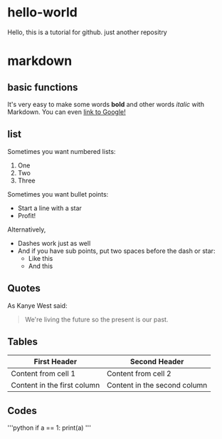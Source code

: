 # hello-world

Hello, this is a tutorial for github.
just another repositry

# markdown

## basic functions

It's very easy to make some words **bold** and other words *italic* with Markdown. You can even [link to Google!](http://google.com)

## list

Sometimes you want numbered lists:

1. One
2. Two
3. Three

Sometimes you want bullet points:

* Start a line with a star
* Profit!

Alternatively,

- Dashes work just as well
- And if you have sub points, put two spaces before the dash or star:
  - Like this
  - And this

## Quotes

As Kanye West said:

> We're living the future so
> the present is our past.


## Tables

First Header | Second Header
------------ | -------------
Content from cell 1 | Content from cell 2
Content in the first column | Content in the second column

## Codes

'''python
if a == 1:
    print(a)
'''